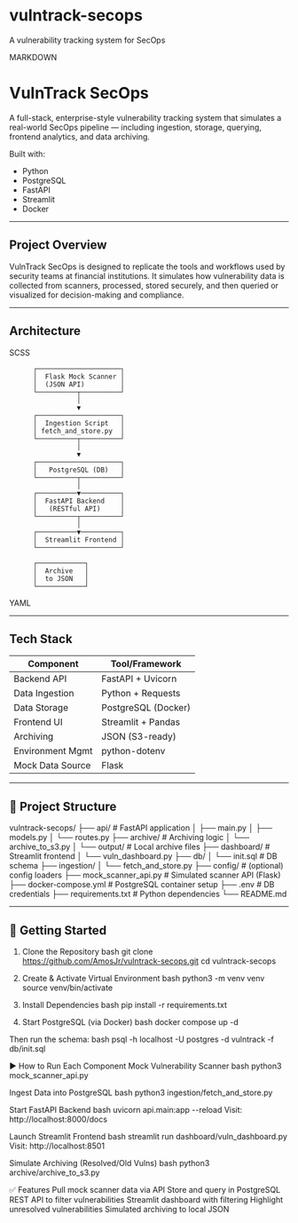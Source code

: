 # vulntrack-secops
A vulnerability tracking system for SecOps

MARKDOWN

# VulnTrack SecOps

A full-stack, enterprise-style vulnerability tracking system that simulates a real-world SecOps pipeline — including ingestion, storage, querying, frontend analytics, and data archiving.

Built with:
- Python
- PostgreSQL
- FastAPI
- Streamlit
- Docker

---

## Project Overview

VulnTrack SecOps is designed to replicate the tools and workflows used by security teams at financial institutions. It simulates how vulnerability data is collected from scanners, processed, stored securely, and then queried or visualized for decision-making and compliance.

---

## Architecture

SCSS

          ┌─────────────────────┐
          │  Flask Mock Scanner │
          │  (JSON API)         │
          └──────────┬──────────┘
                     │
                     ▼
          ┌─────────────────────┐
          │  Ingestion Script   │
          │ fetch_and_store.py  │
          └──────────┬──────────┘
                     │
                     ▼
          ┌─────────────────────┐
          │   PostgreSQL (DB)   │
          └──────────┬──────────┘
                     │
          ┌──────────▼──────────┐
          │  FastAPI Backend    │
          │   (RESTful API)     │
          └──────────┬──────────┘
                     │
          ┌──────────▼──────────┐
          │  Streamlit Frontend │
          └─────────────────────┘

          ┌────────────┐
          │  Archive   │
          │  to JSON   │
          └────────────┘

YAML

---

## Tech Stack

| Component        | Tool/Framework      |
|------------------|---------------------|
| Backend API      | FastAPI + Uvicorn   |
| Data Ingestion   | Python + Requests   |
| Data Storage     | PostgreSQL (Docker) |
| Frontend UI      | Streamlit + Pandas  |
| Archiving        | JSON (S3-ready)     |
| Environment Mgmt | python-dotenv       |
| Mock Data Source | Flask               |

---

## 📁 Project Structure

vulntrack-secops/ ├── api/ # FastAPI application │ ├── main.py │ ├── models.py │ └── routes.py ├── archive/ # Archiving logic │ └── archive_to_s3.py │ └── output/ # Local archive files ├── dashboard/ # Streamlit frontend │ └── vuln_dashboard.py ├── db/ │ └── init.sql # DB schema ├── ingestion/ │ └── fetch_and_store.py ├── config/ # (optional) config loaders ├── mock_scanner_api.py # Simulated scanner API (Flask) ├── docker-compose.yml # PostgreSQL container setup ├── .env # DB credentials ├── requirements.txt # Python dependencies └── README.md


---

## 🚀 Getting Started

1. Clone the Repository
bash
git clone https://github.com/AmosJr/vulntrack-secops.git
cd vulntrack-secops

2. Create & Activate Virtual Environment
bash
python3 -m venv venv
source venv/bin/activate

3. Install Dependencies
bash
pip install -r requirements.txt

4. Start PostgreSQL (via Docker)
bash
docker compose up -d

Then run the schema:
bash
psql -h localhost -U postgres -d vulntrack -f db/init.sql

▶️ How to Run Each Component
Mock Vulnerability Scanner
bash
python3 mock_scanner_api.py

Ingest Data into PostgreSQL
bash
python3 ingestion/fetch_and_store.py

Start FastAPI Backend
bash
uvicorn api.main:app --reload
Visit: http://localhost:8000/docs

Launch Streamlit Frontend
bash
streamlit run dashboard/vuln_dashboard.py
Visit: http://localhost:8501

Simulate Archiving (Resolved/Old Vulns)
bash
python3 archive/archive_to_s3.py

✅ Features
 Pull mock scanner data via API
 Store and query in PostgreSQL
 REST API to filter vulnerabilities
 Streamlit dashboard with filtering
 Highlight unresolved vulnerabilities
 Simulated archiving to local JSON

